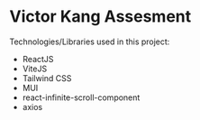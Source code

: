 # Victor Kang Assesment

Technologies/Libraries used in this project:

- ReactJS
- ViteJS
- Tailwind CSS
- MUI
- react-infinite-scroll-component
- axios
